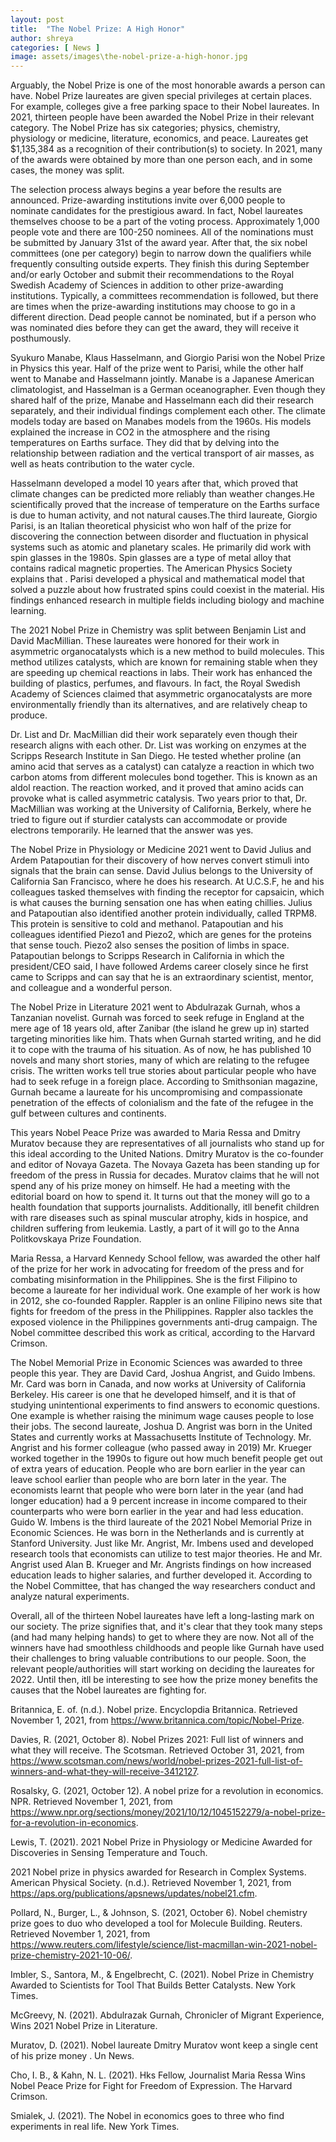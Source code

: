 ```yaml
---
layout: post
title:  "The Nobel Prize: A High Honor"
author: shreya
categories: [ News ]
image: assets/images\the-nobel-prize-a-high-honor.jpg
---
```


Arguably, the Nobel Prize is one of the most honorable awards a person can have. Nobel Prize laureates are given special privileges at certain places. For example, colleges give a free parking space to their Nobel laureates. In 2021, thirteen people have been awarded the Nobel Prize in their relevant category. The Nobel Prize has six categories; physics, chemistry, physiology or medicine, literature, economics, and peace.  Laureates get $1,135,384 as a recognition of their contribution(s) to society. In 2021, many of the awards were obtained by more than one person each, and in some cases, the money was split. 

The selection process always begins a year before the results are announced. Prize-awarding institutions invite over 6,000 people to nominate candidates for the prestigious award. In fact, Nobel laureates themselves choose to be a part of the voting process. Approximately 1,000 people vote and there are 100-250 nominees. All of the nominations must be submitted by January 31st of the award year. After that, the six nobel committees (one per category) begin to narrow down the qualifiers while frequently consulting outside experts. They finish this during September and/or early October and submit their recommendations to the Royal Swedish Academy of Sciences in addition to other prize-awarding institutions. Typically, a committees recommendation is followed, but there are times when the prize-awarding institutions may choose to go in a different direction. Dead people cannot be nominated, but if a person who was nominated dies before they can get the award, they will receive it posthumously.

Syukuro Manabe, Klaus Hasselmann, and Giorgio Parisi won the Nobel Prize in Physics this year. Half of the prize went to Parisi, while the other half went to Manabe and Hasselmann jointly. Manabe is a Japanese American climatologist, and Hasselman is a German oceanographer. Even though they shared half of the prize, Manabe and Hasselmann each did their research separately, and their individual findings complement each other. The climate models today are based on Manabes models from the 1960s. His models explained the increase in CO2 in the atmosphere and the rising temperatures on Earths surface. They did that by delving into the relationship between radiation and the vertical transport of air masses, as well as heats contribution to the water cycle. 

Hasselmann developed a model 10 years after that, which proved that climate changes can be predicted more reliably than weather changes.He scientifically proved that the increase of temperature on the Earths surface is due to human activity, and not natural causes.The third laureate, Giorgio Parisi, is an Italian theoretical physicist who won half of the prize for discovering the connection between disorder and fluctuation in physical systems such as atomic and planetary scales. He primarily did work with spin glasses in the 1980s. Spin glasses are a type of metal alloy that contains radical magnetic properties. The American Physics Society explains that . Parisi developed a physical and mathematical model that solved a puzzle about how frustrated spins could coexist in the material. His findings enhanced research in multiple fields including biology and machine learning. 

The 2021 Nobel Prize in Chemistry was split between Benjamin List and David MacMillian. These laureates were honored for their work in asymmetric organocatalysts which is a new method to build molecules. This method utilizes catalysts, which are known for remaining stable when they are speeding up chemical reactions in labs. Their work has enhanced the building of plastics, perfumes, and flavours. In fact, the Royal Swedish Academy of Sciences claimed that asymmetric organocatalysts are more environmentally friendly than its alternatives, and are relatively cheap to produce.

 Dr. List and Dr. MacMillian did their work separately even though their research aligns with each other. Dr. List was working on enzymes at the Scripps Research Institute in San Diego. He tested whether proline (an amino acid that serves as a catalyst) can catalyze a reaction in which two carbon atoms from different molecules bond together. This is known as an aldol reaction. The reaction worked, and it proved that amino acids can provoke what is called asymmetric catalysis. Two years prior to that, Dr. MacMillian was working at the University of California, Berkely, where he tried to figure out if sturdier catalysts can accommodate or provide electrons temporarily. He learned that the answer was yes. 

The Nobel Prize in Physiology or Medicine 2021 went to David Julius and Ardem Patapoutian for their discovery of how nerves convert stimuli into signals that the brain can sense. David Julius belongs to the University of California San Francisco, where he does his research. At U.C.S.F, he and his colleagues tasked themselves with finding the receptor for capsaicin, which is what causes the burning sensation one has when eating chillies.  Julius and Patapoutian also identified another protein individually, called TRPM8. This protein is sensitive to cold and methanol. Patapoutian and his colleagues identified Piezo1 and Piezo2, which are genes for the proteins that sense touch. Piezo2 also senses the position of limbs in space. Patapoutian belongs to Scripps Research in California in which the president/CEO said, I have followed Ardems career closely since he first came to Scripps and can say that he is an extraordinary scientist, mentor, and colleague and a wonderful person.

The Nobel Prize in Literature 2021 went to Abdulrazak Gurnah, whos a Tanzanian novelist. Gurnah was forced to seek refuge in England at the mere age of 18 years old, after Zanibar (the island he grew up in) started targeting minorities like him. Thats when Gurnah started writing, and he did it to cope with the trauma of his situation. As of now, he has published 10 novels and many short stories, many of which are relating to the refugee crisis. The written works tell true stories about particular people who have had to seek refuge in a foreign place. According to Smithsonian magazine, Gurnah became a laureate for his uncompromising and compassionate penetration of the effects of colonialism and the fate of the  refugee in the gulf between cultures and continents. 

This years Nobel Peace Prize was awarded to Maria Ressa and Dmitry Muratov because they are representatives of all journalists who stand up for this ideal according to the United Nations. Dmitry Muratov is the co-founder and editor of Novaya Gazeta. The Novaya Gazeta has been standing up for freedom of the press in Russia for decades. Muratov claims that he will not spend any of his prize money on himself. He had a meeting with the editorial board on how to spend it. It turns out that the money will go to a health foundation that supports journalists. Additionally, itll benefit children with rare diseases such as spinal muscular atrophy, kids in hospice, and children suffering from leukemia. Lastly, a part of it will go to the Anna Politkovskaya Prize Foundation.

 

Maria Ressa, a Harvard Kennedy School fellow, was awarded the other half of the prize for her work in advocating for freedom of the press and for combating misinformation in the Philippines. She is the first Filipino to become a laureate for her individual work. One example of her work is how in 2012, she co-founded Rappler. Rappler is an online Filipino news site that fights for freedom of the press in the Philippines. Rappler also tackles the exposed violence in the Philippines governments anti-drug campaign. The Nobel committee described this work as critical, according to the Harvard Crimson. 

The Nobel Memorial Prize in Economic Sciences was awarded to three people this year. They are David Card, Joshua Angrist, and Guido Imbens. Mr. Card was born in Canada, and now works at University of California Berkeley. His career is one that he developed himself, and it is that of studying unintentional experiments to find answers to economic questions. One example is whether raising the minimum wage causes people to lose their jobs. The second laureate, Joshua D. Angrist was born in the United States and currently works at Massachusetts Institute of Technology. Mr. Angrist and his former colleague (who passed away in 2019) Mr. Krueger worked together in the 1990s to figure out how much benefit people get out of extra years of education. People who are born earlier in the year can leave school earlier than people who are born later in the year. The economists learnt that people who were born later in the year (and had longer education) had a 9 percent increase in income compared to their counterparts who were born earlier in the year and had less education. Guido W. Imbens  is the third laureate of the 2021 Nobel Memorial Prize in Economic Sciences. He was born in the Netherlands and is currently at Stanford University. Just like Mr. Angrist, Mr. Imbens used and developed research tools that economists can utilize to test major theories. He and Mr. Angrist used Alan B. Krueger and Mr. Angrists findings on how increased education leads to higher salaries, and further developed it. According to the Nobel Committee, that has changed the way researchers conduct and analyze natural experiments. 

Overall, all of the thirteen Nobel laureates have left a long-lasting mark on our society. The prize signifies that, and it's clear that they took many steps (and had many helping hands) to get to where they are now. Not all of the winners have had smoothless childhoods and people like Gurnah have used their challenges to bring valuable contributions to our people. Soon, the relevant people/authorities will start working on deciding the laureates for 2022. Until then, itll be interesting to see how the prize money benefits the causes that the Nobel laureates are fighting for. 

 

Britannica, E. of. (n.d.). Nobel prize. Encyclopdia Britannica. Retrieved November 1, 2021, from https://www.britannica.com/topic/Nobel-Prize. 

Davies, R. (2021, October 8). Nobel Prizes 2021: Full list of winners and what they will receive. The Scotsman. Retrieved October 31, 2021, from https://www.scotsman.com/news/world/nobel-prizes-2021-full-list-of-winners-and-what-they-will-receive-3412127. 

Rosalsky, G. (2021, October 12). A nobel prize for a revolution in economics. NPR. Retrieved November 1, 2021, from https://www.npr.org/sections/money/2021/10/12/1045152279/a-nobel-prize-for-a-revolution-in-economics. 

Lewis, T. (2021). 2021 Nobel Prize in Physiology or Medicine Awarded for Discoveries in Sensing Temperature and Touch. 

2021 Nobel prize in physics awarded for Research in Complex Systems. American Physical Society. (n.d.). Retrieved November 1, 2021, from https://aps.org/publications/apsnews/updates/nobel21.cfm. 

Pollard, N., Burger, L., & Johnson, S. (2021, October 6). Nobel chemistry prize goes to duo who developed a tool for Molecule Building. Reuters. Retrieved November 1, 2021, from https://www.reuters.com/lifestyle/science/list-macmillan-win-2021-nobel-prize-chemistry-2021-10-06/. 

Imbler, S., Santora, M., & Engelbrecht, C. (2021). Nobel Prize in Chemistry Awarded to Scientists for Tool That Builds Better Catalysts. New York Times. 

McGreevy, N. (2021). Abdulrazak Gurnah, Chronicler of Migrant Experience, Wins 2021 Nobel Prize in Literature. 

Muratov, D. (2021). Nobel laureate Dmitry Muratov wont keep a single cent of his prize money . Un News. 

Cho, I. B., & Kahn, N. L. (2021). Hks Fellow, Journalist Maria Ressa Wins Nobel Peace Prize for Fight for Freedom of Expression. The Harvard Crimson. 

Smialek, J. (2021). The Nobel in economics goes to three who find experiments in real life. New York Times. 


